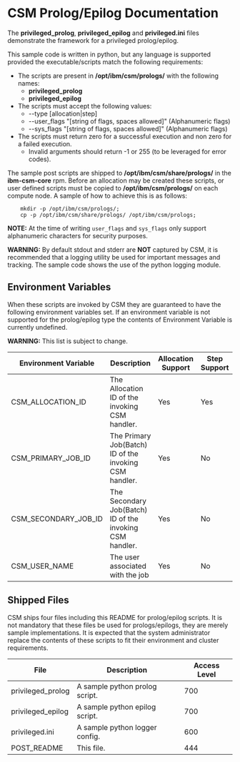 # CSM Prolog/Epilog Documentation #

The **privileged_prolog**, **privileged_epilog** and **privileged.ini** 
files demonstrate the framework for a privileged prolog/epilog.

This sample code is written in python, but any language is supported
provided the executable/scripts match the following requirements:

* The scripts are present in **/opt/ibm/csm/prologs/** with the following names:
    * **privileged_prolog**
    * **privileged_epilog**
* The scripts must accept the following values:
    * --type [allocation|step]
    * --user_flags "[string of flags, spaces allowed]" (Alphanumeric flags)
    * --sys_flags "[string of flags, spaces allowed]"  (Alphanumeric flags)
* The scripts must return zero for a successful execution and non zero for a failed execution.
    * Invalid arguments should return -1 or 255 (to be leveraged for error codes).

The sample post scripts are shipped to **/opt/ibm/csm/share/prologs/** in the **ibm-csm-core** rpm.
Before an allocation may be created these scripts, or user defined scripts must be copied to 
**/opt/ibm/csm/prologs/** on each compute node. A sample of how to achieve this is as follows:

```
    mkdir -p /opt/ibm/csm/prologs/; 
    cp -p /opt/ibm/csm/share/prologs/ /opt/ibm/csm/prologs;
```    
**NOTE:** At the time of writing `user_flags` and `sys_flags` only support alphanumeric characters for security purposes.

**WARNING:** By default stdout and stderr are **NOT** captured by CSM, it is recommended that a logging utility
    be used for important messages and tracking. The sample code shows the use of the python logging module.

## Environment Variables ##

When these scripts are invoked by CSM they are guaranteed to have the following environment variables set. If an environment variable is not supported for the prolog/epilog type the contents of Environment Variable is currently undefined.

**WARNING:** This list is subject to change.

| Environment Variable | Description                                              | Allocation Support | Step Support |
|----------------------|----------------------------------------------------------|--------------------|--------------|
| CSM_ALLOCATION_ID    | The Allocation ID of the invoking CSM handler.           | Yes                | Yes          |
| CSM_PRIMARY_JOB_ID   | The Primary Job(Batch) ID of the invoking CSM handler.   | Yes                | No           |
| CSM_SECONDARY_JOB_ID | The Secondary Job(Batch) ID of the invoking CSM handler. | Yes                | No           |
| CSM_USER_NAME        | The user associated with the job                         | Yes                | No           |

## Shipped Files ##

CSM ships four files including this README for prolog/epilog scripts. It is not mandatory that
these files be used for prologs/epilogs, they are merely sample implementations. It is expected
that the system administrator replace the contents of these scripts to fit their environment and
cluster requirements.

| File              | Description                    | Access Level |
|-------------------|--------------------------------|--------------|
| privileged_prolog | A sample python prolog script. | 700          |
| privileged_epilog | A sample python epilog script. | 700          |
| privileged.ini    | A sample python logger config. | 600          |
| POST_README       | This file.                     | 444          |

